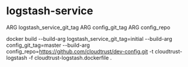 # logstash-service

ARG logstash_service_git_tag
ARG config_git_tag
ARG config_repo

docker build --build-arg logstash_service_git_tag=initial --build-arg config_git_tag=master --build-arg config_repo=https://github.com/cloudtrust/dev-config.git -t cloudtrust-logstash -f cloudtrust-logstash.dockerfile .